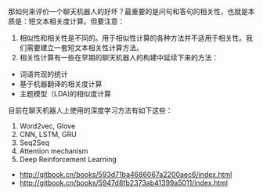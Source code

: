 





那如何来评价一个聊天机器人的好坏？最重要的是问句和答句的相关性，也就是本质是：短文本相关度计算。但要注意：

1. 相似性和相关性是不同的。用于相似性计算的各种方法并不适用于相关性。我们需要建立一套短文本相关性计算方法。
2. 相关性计算有一些在早期的聊天机器人的构建中延续下来的方法：

- 词语共现的统计
- 基于机器翻译的相关度计算
- 主题模型（LDA)的相似度计算



目前在聊天机器人上使用的深度学习方法有如下这些：

1. Word2vec, Glove
2. CNN, LSTM, GRU
3. Seq2Seq
4. Attention mechanism
5. Deep Reinforcement Learning



* http://gitbook.cn/books/593d71ba4686067a2200aec6/index.html
* http://gitbook.cn/books/5947d8fb2373ab41399a5011/index.html